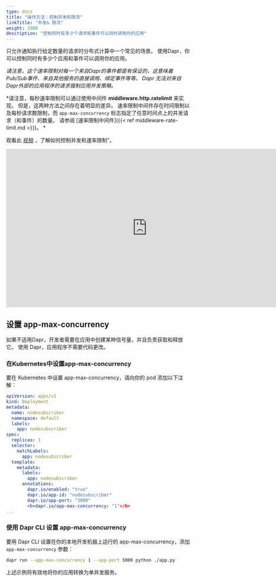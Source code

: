 ```yaml
---
type: docs
title: "操作方法：控制并发和限流"
linkTitle: "并发& 限流"
weight: 2000
description: "控制同时有多少个请求和事件可以同时调用你的应用"
---
```


只允许通知执行给定数量的请求时分布式计算中一个常见的场景。 使用Dapr，你可以控制同时有多少个应用和事件可以调用你的应用。

*请注意，这个速率限制对每一个来自Dapr的事件都是有保证的，这意味着Pub/Sub事件、来自其他服务的直接调用、绑定事件等等。 Dapr 无法对来自Dapr外部的应用程序的请求强制应用并发策略。*

*请注意，每秒速率限制可以通过使用中间件 **middleware.http.ratelimit** 来实现。 但是，这两种方法之间存在着明显的差异。 速率限制中间件存在时间限制以及每秒请求数限制，而 `app-max-concurrency` 标志指定了任意时间点上的并发请求（和事件）的数量。 请参阅 [速率限制中间件]({{< ref middleware-rate-limit.md >}})。 *

观看此 [视频](https://youtu.be/yRI5g6o_jp8?t=1710) ，了解如何控制并发和速率限制”。
<iframe width="764" height="430" src="https://www.youtube.com/embed/yRI5g6o_jp8?t=1710" frameborder="0" allow="accelerometer; autoplay; clipboard-write; encrypted-media; gyroscope; picture-in-picture" allowfullscreen></iframe>

## 设置 app-max-concurrency

如果不适用Dapr，开发者需要在应用中创建某种信号量，并且负责获取和释放它。 使用 Dapr，应用程序不需要代码更改。

### 在Kubernetes中设置app-max-concurrency

要在 Kubernetes 中设置 app-max-concurrency，请向你的 pod 添加以下注解：

```yaml
apiVersion: apps/v1
kind: Deployment
metadata:
  name: nodesubscriber
  namespace: default
  labels:
    app: nodesubscriber
spec:
  replicas: 1
  selector:
    matchLabels:
      app: nodesubscriber
  template:
    metadata:
      labels:
        app: nodesubscriber
      annotations:
        dapr.io/enabled: "true"
        dapr.io/app-id: "nodesubscriber"
        dapr.io/app-port: "3000"
        <b>dapr.io/app-max-concurrency: "1"</b>
...
```

### 使用 Dapr CLI 设置 app-max-concurrency

要用 Dapr CLI 设置在你的本地开发机器上运行的 app-max-concurrency，添加 `app-max-concurrency` 参数：

```bash
dapr run --app-max-concurrency 1 --app-port 5000 python ./app.py
```

上述示例将有效地将你的应用转换为单并发服务。
